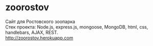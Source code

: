 # zoorostov

Cайт для Ростовского зоопарка
<br>Стек проекта: Node.js, express.js, mongoose, MongoDB, html, css, handlebars, AJAX, REST.
<br>http://zoorostov.herokuapp.com
